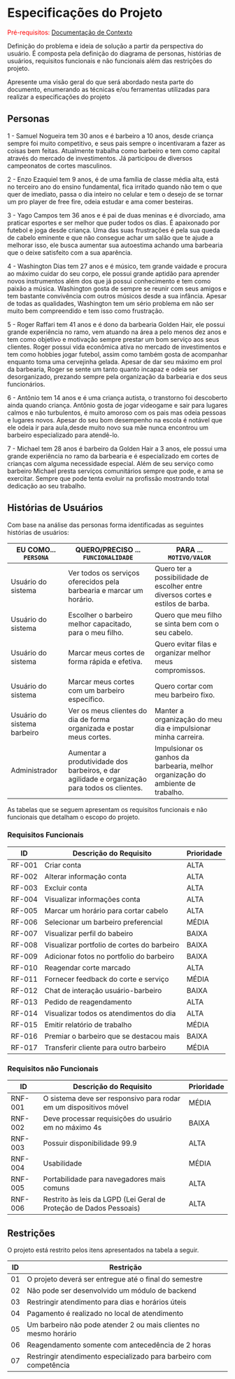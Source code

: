 # Especificações do Projeto

<span style="color:red">Pré-requisitos: <a href="1-Documentação de Contexto.md"> Documentação de Contexto</a></span>

Definição do problema e ideia de solução a partir da perspectiva do usuário. É composta pela definição do  diagrama de personas, histórias de usuários, requisitos funcionais e não funcionais além das restrições do projeto.

Apresente uma visão geral do que será abordado nesta parte do documento, enumerando as técnicas e/ou ferramentas utilizadas para realizar a especificações do projeto

## Personas



1 - Samuel Nogueira tem 30 anos e é barbeiro a 10 anos, desde criança sempre foi muito competitivo, e seus pais sempre o incentivaram a fazer as coisas bem feitas. Atualmente trabalha como barbeiro e tem como capital através do mercado de investimentos. Já participou de diversos campeonatos de cortes masculinos.

2 - Enzo Ezaquiel tem 9 anos, é de uma família de classe média alta, está no terceiro ano do ensino fundamental, fica irritado quando não tem o que quer de imediato, passa o dia inteiro no celular e tem o desejo de se tornar um pro player de free fire, odeia estudar e ama comer besteiras.

3 - Yago Campos tem 36 anos e é pai de duas meninas e é divorciado, ama praticar esportes e ser melhor que puder todos os dias. É apaixonado por futebol e joga desde criança. Uma das suas frustrações é pela sua queda de cabelo eminente e que não consegue achar um salão que te ajude a melhorar isso, ele busca aumentar sua autoestima achando uma barbearia que o deixe satisfeito com a sua aparência.

4 - Washington Dias tem 27 anos e é músico, tem grande vaidade e procura ao máximo cuidar do seu corpo, ele possui grande aptidão para aprender novos instrumentos além dos que já possui conhecimento e tem como paixão a música. Washington gosta de sempre se reunir com seus amigos e tem bastante convivência com outros músicos desde a sua infância. Apesar de todas as qualidades, Washington tem um sério problema em não ser muito bem compreendido e tem isso como frustração.

5 - Roger Raffari tem 41 anos e é dono da barbearia Golden Hair, ele possui grande experiência no ramo, vem atuando na área a pelo menos dez anos e tem como objetivo e motivação sempre prestar um bom serviço aos seus clientes. Roger possui vida econômica ativa no mercado de investimentos e tem como hobbies jogar futebol, assim como também gosta de acompanhar enquanto toma uma cervejinha gelada. Apesar de dar seu máximo em prol da barbearia, Roger se sente um tanto quanto incapaz e odeia ser desorganizado, prezando sempre pela organização da barbearia e dos seus funcionários. 

6 - Antônio tem 14 anos e é uma criança autista, o transtorno foi descoberto ainda quando criança. Antônio gosta de jogar videogame e sair para lugares calmos e não turbulentos, é muito amoroso com os pais mas odeia pessoas e lugares novos. Apesar do seu bom desempenho na escola é notável que ele odeia ir para aula,desde muito novo sua mãe nunca encontrou um barbeiro especializado para atendê-lo.

 7 - Michael tem 28 anos é barbeiro da Golden Hair a 3 anos, ele possui uma grande experiência no ramo da barbearia e é especializado em cortes de crianças com alguma necessidade especial. Além de seu serviço como barbeiro Michael presta serviços comunitários sempre que pode, e ama se exercitar. Sempre que pode tenta evoluir na profissão mostrando total dedicação ao seu trabalho.


## Histórias de Usuários

Com base na análise das personas forma identificadas as seguintes histórias de usuários:

| EU COMO... `PERSONA`        | QUERO/PRECISO ... `FUNCIONALIDADE`                           | PARA ... `MOTIVO/VALOR`                                      |
| --------------------------- | ------------------------------------------------------------ | ------------------------------------------------------------ |
| Usuário do sistema          | Ver todos os serviços oferecidos pela barbearia e marcar um horário. | Quero ter a possibilidade de escolher entre diversos cortes e estilos de barba. |
| Usuário do sistema          | Escolher o barbeiro melhor capacitado, para o meu filho.     | Quero que meu filho se sinta bem com o seu cabelo.           |
| Usuário do sistema          | Marcar meus cortes de forma rápida e efetiva.                | Quero evitar filas e organizar melhor meus compromissos.     |
| Usuário do sistema          | Marcar meus cortes com um barbeiro específico.               | Quero cortar com meu barbeiro fixo.                          |
| Usuário do sistema barbeiro | Ver os meus clientes do dia de forma organizada e postar meus cortes. | Manter a organização do meu dia e impulsionar minha carreira. |
| Administrador               | Aumentar a produtividade dos barbeiros, e dar agilidade e organização para todos os clientes. | Impulsionar os ganhos da barbearia, melhor organização do ambiente de trabalho. |



As tabelas que se seguem apresentam os requisitos funcionais e não funcionais que detalham o escopo do projeto.



### Requisitos Funcionais

| ID     | Descrição do Requisito                     | Prioridade |
| ------ | ------------------------------------------ | ---------- |
| RF-001 | Criar conta                                | ALTA       |
| RF-002 | Alterar informação conta                   | ALTA       |
| RF-003 | Excluir conta                              | ALTA       |
| RF-004 | Visualizar informações conta               | ALTA       |
| RF-005 | Marcar um horário para cortar cabelo       | ALTA       |
| RF-006 | Selecionar um barbeiro preferencial        | MÉDIA      |
| RF-007 | Visualizar perfil do babeiro               | BAIXA      |
| RF-008 | Visualizar portfolio de cortes do barbeiro | BAIXA      |
| RF-009 | Adicionar fotos no portfolio do barbeiro   | BAIXA      |
| RF-010 | Reagendar corte marcado                    | ALTA       |
| RF-011 | Fornecer feedback do corte e serviço       | MÉDIA      |
| RF-012 | Chat de interação usuário-barbeiro         | BAIXA      |
| RF-013 | Pedido de reagendamento                    | ALTA       |
| RF-014 | Visualizar todos os atendimentos do dia    | ALTA       |
| RF-015 | Emitir relatório de trabalho               | MÉDIA      |
| RF-016 | Premiar o barbeiro que se destacou mais    | BAIXA      |
| RF-017 | Transferir cliente para outro barbeiro     | MÉDIA      |



### Requisitos não Funcionais

| ID      | Descrição do Requisito                                       | Prioridade |
| ------- | ------------------------------------------------------------ | ---------- |
| RNF-001 | O sistema deve ser responsivo para rodar em um dispositivos móvel | MÉDIA      |
| RNF-002 | Deve processar requisições do usuário em no máximo 4s        | BAIXA      |
| RNF-003 | Possuir disponibilidade 99.9                                 | ALTA       |
| RNF-004 | Usabilidade                                                  | MÉDIA      |
| RNF-005 | Portabilidade para navegadores mais comuns                   | ALTA       |
| RNF-006 | Restrito às leis da LGPD (Lei Geral de Proteção de Dados Pessoais) | ALTA       |



## Restrições

O projeto está restrito pelos itens apresentados na tabela a seguir.

| ID   | Restrição                                                    |
| ---- | ------------------------------------------------------------ |
| 01   | O projeto deverá ser entregue até o final do semestre        |
| 02   | Não pode ser desenvolvido um módulo de backend               |
| 03   | Restringir atendimento para dias e horários úteis            |
| 04   | Pagamento é realizado no local de atendimento                |
| 05   | Um barbeiro não pode atender 2 ou mais clientes no mesmo horário |
| 06   | Reagendamento somente com antecedência de 2 horas            |
| 07   | Restringir atendimento especializado para barbeiro com competência |
